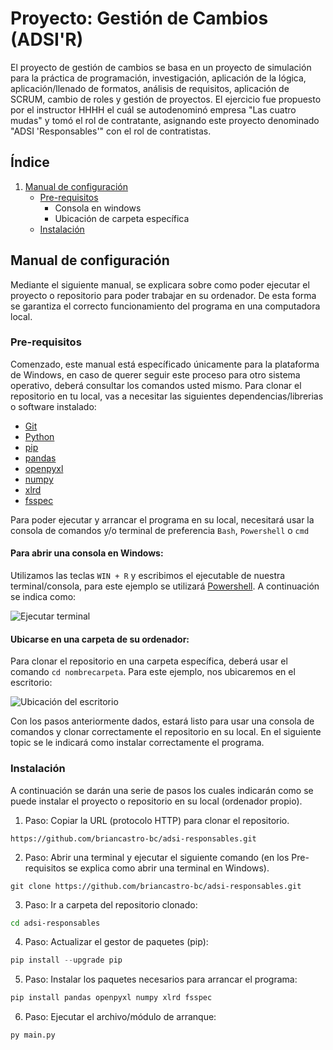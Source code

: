 # Proyecto: Gestión de Cambios (ADSI'R)

El proyecto de gestión de cambios se basa en un proyecto de simulación para la práctica de programación, investigación, aplicación de la lógica, aplicación/llenado de formatos, análisis de requisitos, aplicación de SCRUM, cambio de roles y gestión de proyectos. El ejercicio fue propuesto por el instructor HHHH el cuál se autodenominó empresa "Las cuatro mudas" y tomó el rol de contratante, asignando este proyecto denominado "ADSI 'Responsables'" con el rol de contratistas.

## Índice

1. [Manual de configuración](#manual-de-configuración)
	- [Pre-requisitos](#pre-requisitos)
		- Consola en windows
		- Ubicación de carpeta específica
	- [Instalación](#instalación)
	

## Manual de configuración

Mediante el siguiente manual, se explicara sobre como poder ejecutar el proyecto o repositorio para poder trabajar en su ordenador. De esta forma se garantiza el correcto funcionamiento del programa en una computadora local.

### Pre-requisitos

Comenzado, este manual está específicado únicamente para la plataforma de Windows, en caso de querer seguir este proceso para otro sistema operativo, deberá consultar los comandos usted mismo. Para clonar el repositorio en tu local, vas a  necesitar las siguientes dependencias/librerias o software instalado:

- [Git](https://git-scm.com/download/win)
- [Python](https://www.python.org/downloads/)
- [pip](https://pypi.org/project/pip/)
- [pandas](https://pandas.pydata.org/getting_started.html)
- [openpyxl](https://openpyxl.readthedocs.io/en/stable/#installation)
- [numpy](https://numpy.org/install/)
- [xlrd](https://pypi.org/project/xlrd/)
- [fsspec](https://filesystem-spec.readthedocs.io/en/latest/#installation)

Para poder ejecutar y arrancar el programa en su local, necesitará usar la consola de comandos y/o terminal de preferencia `Bash`, `Powershell` o `cmd`

#### Para abrir una consola en Windows:

Utilizamos las teclas `WIN + R` y escribimos el ejecutable de nuestra terminal/consola, para este ejemplo se utilizará [Powershell](https://docs.microsoft.com/en-us/powershell/). A continuación se indica como:

![Ejecutar terminal](https://i.imgur.com/f7F0XZS.png)

#### Ubicarse en una carpeta de su ordenador:

Para clonar el repositorio en una carpeta específica, deberá usar el comando `cd nombrecarpeta`. Para este ejemplo, nos ubicaremos en el escritorio:

![Ubicación del escritorio](https://i.imgur.com/MipqZz3.png)

Con los pasos anteriormente dados, estará listo para usar una consola de comandos y clonar correctamente el repositorio en su local. En el siguiente topic se le indicará como instalar correctamente el programa.


### Instalación

A continuación se darán una serie de pasos los cuales indicarán como se puede instalar el proyecto o repositorio en su local (ordenador propio).

1. Paso: Copiar la URL (protocolo HTTP) para clonar el repositorio.

```
https://github.com/briancastro-bc/adsi-responsables.git
```

2. Paso: Abrir una terminal y ejecutar el siguiente comando (en los Pre-requisitos se explica como abrir una terminal en Windows).

```
git clone https://github.com/briancastro-bc/adsi-responsables.git
```
3. Paso: Ir a carpeta del repositorio clonado:

```sh
cd adsi-responsables
```

4. Paso: Actualizar el gestor de paquetes (pip):

```python
pip install --upgrade pip
```

5. Paso: Instalar los paquetes necesarios para arrancar el programa:

```python
pip install pandas openpyxl numpy xlrd fsspec
```

6. Paso: Ejecutar el archivo/módulo de arranque:

```python
py main.py
```
